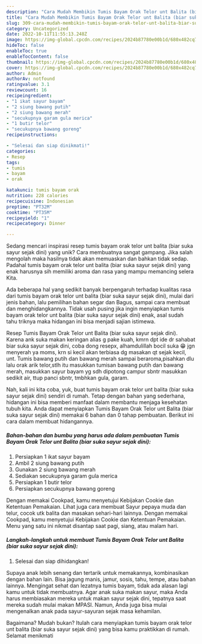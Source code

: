 ```yaml
---
description: "Cara Mudah Membikin Tumis Bayam Orak Telor unt Balita (biar suka sayur sejak dini) yang Lezat"
title: "Cara Mudah Membikin Tumis Bayam Orak Telor unt Balita (biar suka sayur sejak dini) yang Lezat"
slug: 309-cara-mudah-membikin-tumis-bayam-orak-telor-unt-balita-biar-suka-sayur-sejak-dini-yang-lezat
category: Uncategorized
date: 2022-10-11T11:55:13.248Z
image: https://img-global.cpcdn.com/recipes/2024b87780e00b1d/680x482cq70/tumis-bayam-orak-telor-unt-balita-biar-suka-sayur-sejak-dini-foto-resep-utama.jpg
hideToc: false
enableToc: true
enableTocContent: false
thumbnail: https://img-global.cpcdn.com/recipes/2024b87780e00b1d/680x482cq70/tumis-bayam-orak-telor-unt-balita-biar-suka-sayur-sejak-dini-foto-resep-utama.jpg
cover: https://img-global.cpcdn.com/recipes/2024b87780e00b1d/680x482cq70/tumis-bayam-orak-telor-unt-balita-biar-suka-sayur-sejak-dini-foto-resep-utama.jpg
author: Admin
authorAv: notfound
ratingvalue: 3.1
reviewcount: 16
recipeingredient:
- "1 ikat sayur bayam"
- "2 siung bawang putih"
- "2 siung bawang merah"
- "secukupnya garam gula merica"
- "1 butir telor"
- "secukupnya bawang goreng"
recipeinstructions:

- "Selesai dan siap dinikmati!"
categories:
- Resep
tags:
- tumis
- bayam
- orak

katakunci: tumis bayam orak 
nutrition: 228 calories
recipecuisine: Indonesian
preptime: "PT32M"
cooktime: "PT35M"
recipeyield: "1"
recipecategory: Dinner

---
```





Sedang mencari inspirasi resep tumis bayam orak telor unt balita (biar suka sayur sejak dini) yang unik? Cara membuatnya sangat gampang. Jika salah mengolah maka hasilnya tidak akan memuaskan dan bahkan tidak sedap. Padahal tumis bayam orak telor unt balita (biar suka sayur sejak dini) yang enak harusnya sih memiliki aroma dan rasa yang mampu memancing selera Kita.





Ada beberapa hal yang sedikit banyak berpengaruh terhadap kualitas rasa dari tumis bayam orak telor unt balita (biar suka sayur sejak dini), mulai dari jenis bahan, lalu pemilihan bahan segar dan Bagus, sampai cara membuat dan menghidangkannya. Tidak usah pusing jika ingin menyiapkan tumis bayam orak telor unt balita (biar suka sayur sejak dini) enak,      asal sudah tahu triknya maka hidangan ini bisa menjadi sajian istimewa.














Resep Tumis Bayam Orak Telor unt Balita (biar suka sayur sejak dini). Karena ank suka makan keringan alias g pake kuah, kmrn dpt ide dr sahabat biar suka sayur sejak dini, coba dong resepx, alhamdulillah bocil suka 😁 jgn menyerah ya moms, krn si kecil akan terbiasa dg masakan qt sejak kecil, unt. Tumis bawang putih dan bawang merah sampai beraroma,pisahkan dlu lalu orak arik telor,stlh itu masukkan tumisan bawang putih dan bawang merah, masukkan sayur bayam yg sdh dipotong campur sbntr masukkan sedikit air, ttup panci sbntr, tmbhkan gula, garam.






Nah, kali ini kita coba, yuk, buat tumis bayam orak telor unt balita (biar suka sayur sejak dini) sendiri di rumah. Tetap dengan bahan yang sederhana, hidangan ini bisa memberi manfaat dalam membantu menjaga kesehatan tubuh kita. Anda dapat menyiapkan Tumis Bayam Orak Telor unt Balita (biar suka sayur sejak dini) memakai 6 bahan dan 0 tahap pembuatan. Berikut ini cara dalam membuat hidangannya.

<!--inarticleads1-->

##### Bahan-bahan dan bumbu yang harus ada dalam pembuatan Tumis Bayam Orak Telor unt Balita (biar suka sayur sejak dini):

1. Persiapkan 1 ikat sayur bayam
1. Ambil 2 siung bawang putih
1. Gunakan 2 siung bawang merah
1. Sediakan secukupnya garam gula merica
1. Persiapkan 1 butir telor
1. Persiapkan secukupnya bawang goreng


Dengan memakai Cookpad, kamu menyetujui Kebijakan Cookie dan Ketentuan Pemakaian. Lihat juga cara membuat Sayur pepaya muda dan telur, cocok utk balita dan masakan sehari-hari lainnya. Dengan memakai Cookpad, kamu menyetujui Kebijakan Cookie dan Ketentuan Pemakaian. Menu yang satu ini nikmat disantap saat pagi, siang, atau malam hari. 

<!--inarticleads2-->

##### Langkah-langkah untuk membuat Tumis Bayam Orak Telor unt Balita (biar suka sayur sejak dini):


1. Selesai dan siap dihidangkan!

Supaya anak lebih senang dan tertarik untuk memakannya, kombinasikan dengan bahan lain. Bisa jagung manis, jamur, sosis, tahu, tempe, atau bahan lainnya. Mengingat sehat dan lezatnya tumis bayam, tidak ada alasan lagi kamu untuk tidak membuatnya. Agar anak suka makan sayur, maka Anda harus membiasakan mereka untuk makan sayur sejak dini, tepatnya saat mereka sudah mulai makan MPASI. Namun, Anda juga bisa mulai mengenalkan anak pada sayur-sayuran sejak masa kehamilan. 

Bagaimana? Mudah bukan? Itulah cara menyiapkan tumis bayam orak telor unt balita (biar suka sayur sejak dini) yang bisa kamu praktikkan di rumah. Selamat menikmati
